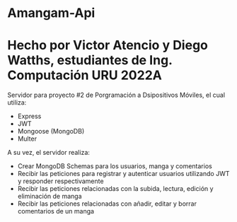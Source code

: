 # Amangam-Api 
# Hecho por Victor Atencio y Diego Watths, estudiantes de Ing. Computación URU 2022A
Servidor para proyecto #2 de Porgramación a Dsipositivos Móviles, el cual utiliza:

* Express
* JWT
* Mongoose (MongoDB)
* Multer

A su vez, el servidor realiza:

* Crear MongoDB Schemas para los usuarios, manga y comentarios
* Recibir las peticiones para registrar y autenticar usuarios utilizando JWT y responder respectivamente
* Recibir las peticiones relacionadas con la subida, lectura, edición y eliminación de manga
* Recibir las peticiones relacionadas con añadir, editar y borrar comentarios de un manga
